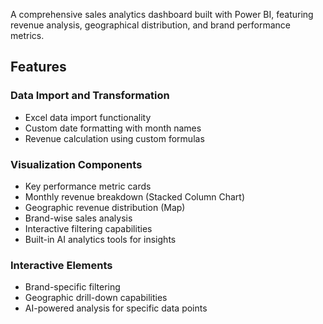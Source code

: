 A comprehensive sales analytics dashboard built with Power BI, featuring revenue analysis, geographical distribution, and brand performance metrics.

## Features

### Data Import and Transformation
- Excel data import functionality
- Custom date formatting with month names
- Revenue calculation using custom formulas

### Visualization Components
- Key performance metric cards
- Monthly revenue breakdown (Stacked Column Chart)
- Geographic revenue distribution (Map)
- Brand-wise sales analysis
- Interactive filtering capabilities
- Built-in AI analytics tools for insights

### Interactive Elements
- Brand-specific filtering
- Geographic drill-down capabilities
- AI-powered analysis for specific data points


